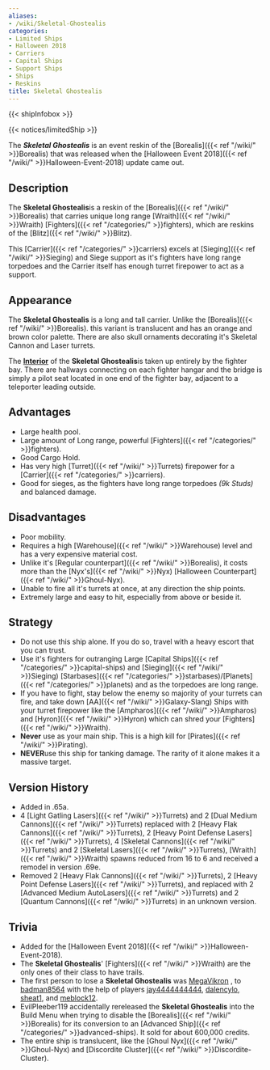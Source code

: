 ```yaml
---
aliases:
- /wiki/Skeletal-Ghostealis
categories:
- Limited Ships
- Halloween 2018
- Carriers
- Capital Ships
- Support Ships
- Ships
- Reskins
title: Skeletal Ghostealis
---  
```


{{< shipInfobox >}}   

{{< notices/limitedShip >}} 

The **_Skeletal Ghostealis_** is an event reskin of the [Borealis]({{< ref "/wiki/" >}}Borealis) that was released when the [Halloween Event 2018]({{< ref "/wiki/" >}}Halloween-Event-2018) update came out.

## Description

The **Skeletal Ghostealis**is a reskin of the [Borealis]({{< ref "/wiki/" >}}Borealis) that carries unique long range [Wraith]({{< ref "/wiki/" >}}Wraith) [Fighters]({{< ref "/categories/" >}}fighters), which are reskins of the [Blitz]({{< ref "/wiki/" >}}Blitz).

This [Carrier]({{< ref "/categories/" >}}carriers) excels at [Sieging]({{< ref "/wiki/" >}}Sieging) and Siege support as it's fighters have long range torpedoes and the Carrier itself has enough turret firepower to act as a support.

## Appearance

The **Skeletal Ghostealis** is a long and tall carrier. Unlike the [Borealis]({{< ref "/wiki/" >}}Borealis). this variant is translucent and has an orange and brown color palette. There are also skull ornaments decorating it's Skeletal Cannon and Laser turrets.

The **<u>Interior</u>** of the **Skeletal Ghostealis**is taken up entirely by the fighter bay. There are hallways connecting on each fighter hangar and the bridge is simply a pilot seat located in one end of the fighter bay, adjacent to a teleporter leading outside.

## Advantages

- Large health pool.
- Large amount of Long range, powerful [Fighters]({{< ref "/categories/" >}}fighters).
- Good Cargo Hold.
- Has very high [Turret]({{< ref "/wiki/" >}}Turrets) firepower for a [Carrier]({{< ref "/categories/" >}}carriers).
- Good for sieges, as the fighters have long range torpedoes _(9k Studs)_ and balanced damage.

## Disadvantages

- Poor mobility.
- Requires a high [Warehouse]({{< ref "/wiki/" >}}Warehouse) level and has a very expensive material cost.
- Unlike it's [Regular counterpart]({{< ref "/wiki/" >}}Borealis), it costs more than the [Nyx's]({{< ref "/wiki/" >}}Nyx) [Halloween Counterpart]({{< ref "/wiki/" >}}Ghoul-Nyx).
- Unable to fire all it's turrets at once, at any direction the ship points.
- Extremely large and easy to hit, especially from above or beside it.

## Strategy

- Do not use this ship alone. If you do so, travel with a heavy escort that you can trust.
- Use it's fighters for outranging Large [Capital Ships]({{< ref "/categories/" >}}capital-ships) and [Sieging]({{< ref "/wiki/" >}}Sieging) [Starbases]({{< ref "/categories/" >}}starbases)/[Planets]({{< ref "/categories/" >}}planets) and as the torpedoes are long range.
- If you have to fight, stay below the enemy so majority of your turrets can fire, and take down [AA]({{< ref "/wiki/" >}}Galaxy-Slang) Ships with your turret firepower like the [Ampharos]({{< ref "/wiki/" >}}Ampharos) and [Hyron]({{< ref "/wiki/" >}}Hyron) which can shred your [Fighters]({{< ref "/wiki/" >}}Wraith).
- **Never** use as your main ship. This is a high kill for [Pirates]({{< ref "/wiki/" >}}Pirating).
- **NEVER**use this ship for tanking damage. The rarity of it alone makes it a massive target.

## Version History 

- Added in .65a.
- 4 [Light Gatling Lasers]({{< ref "/wiki/" >}}Turrets) and 2 [Dual Medium Cannons]({{< ref "/wiki/" >}}Turrets) replaced with 2 [Heavy Flak Cannons]({{< ref "/wiki/" >}}Turrets), 2 [Heavy Point Defense Lasers]({{< ref "/wiki/" >}}Turrets), 4 [Skeletal Cannons]({{< ref "/wiki/" >}}Turrets) and 2 [Skeletal Lasers]({{< ref "/wiki/" >}}Turrets), [Wraith]({{< ref "/wiki/" >}}Wraith) spawns reduced from 16 to 6 and received a remodel in version .69e.
- Removed 2 [Heavy Flak Cannons]({{< ref "/wiki/" >}}Turrets), 2 [Heavy Point Defense Lasers]({{< ref "/wiki/" >}}Turrets), and replaced with 2 [Advanced Medium AutoLasers]({{< ref "/wiki/" >}}Turrets) and 2 [Quantum Cannons]({{< ref "/wiki/" >}}Turrets) in an unknown version.

## Trivia

- Added for the [Halloween Event 2018]({{< ref "/wiki/" >}}Halloween-Event-2018).
- The **Skeletal Ghostealis**' [Fighters]({{< ref "/wiki/" >}}Wraith) are the only ones of their class to have trails.
- The first person to lose a **Skeletal Ghostealis** was [MegaVikron](https://www.roblox.com/users/135592866/profile) , to [badman8564](https://www.roblox.com/users/34642665/profile) with the help of players [jay4444444444](https://www.roblox.com/users/27560051/profile), [dalencylo](https://www.roblox.com/users/24707128/profile), [sheat1](https://www.roblox.com/users/41429575/profile), and [meblock12](https://www.roblox.com/users/47162616/profile).
- EvilPleeber119 accidentally rereleased the **Skeletal Ghostealis** into the Build Menu when trying to disable the [Borealis]({{< ref "/wiki/" >}}Borealis) for its conversion to an [Advanced Ship]({{< ref "/categories/" >}}advanced-ships). It sold for about 600,000 credits.
- The entire ship is translucent, like the [Ghoul Nyx]({{< ref "/wiki/" >}}Ghoul-Nyx) and [Discordite Cluster]({{< ref "/wiki/" >}}Discordite-Cluster).